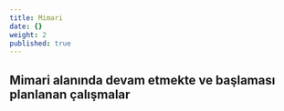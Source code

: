 ```yaml
---
title: Mimari
date: {}
weight: 2
published: true
---
```

## Mimari alanında devam etmekte ve başlaması planlanan çalışmalar



